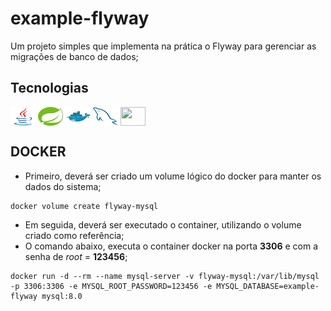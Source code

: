 # example-flyway
Um projeto simples que implementa na prática o Flyway para gerenciar as migrações de banco de dados;

## Tecnologias
<div style="display: inline_block">
    <img align="center" height="30" width="40" src="https://github.com/devicons/devicon/blob/master/icons/java/java-original.svg">
    <img align="center" height="30" width="40" src="https://github.com/devicons/devicon/blob/master/icons/spring/spring-original.svg">
    <img align="center" height="30" width="40" src="https://github.com/devicons/devicon/blob/master/icons/docker/docker-original.svg">
    <img align="center" height="30" width="40" src="https://github.com/devicons/devicon/blob/master/icons/mysql/mysql-original.svg">
    <img align="center" height="30" width="40" src="https://github.com/simple-icons/simple-icons/blob/master/icons/flyway.svg">
</div>

## DOCKER
* Primeiro, deverá ser criado um volume lógico do docker para manter os dados do sistema;
```
docker volume create flyway-mysql
```

* Em seguida, deverá ser executado o container, utilizando o volume criado como referência;
* O comando abaixo, executa o container docker na porta **3306** e com a senha de *root* = **123456**;
```
docker run -d --rm --name mysql-server -v flyway-mysql:/var/lib/mysql -p 3306:3306 -e MYSQL_ROOT_PASSWORD=123456 -e MYSQL_DATABASE=example-flyway mysql:8.0
```
